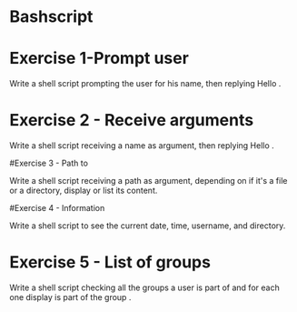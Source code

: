 # Bashscript

# Exercise 1-Prompt user


Write a shell script prompting the user for his name, then replying Hello <name>.

# Exercise 2 - Receive arguments

Write a shell script receiving a name as argument, then replying Hello <name>.

#Exercise 3 - Path to


Write a shell script receiving a path as argument, depending on if it's a file or a directory, display or list its content.

#Exercise 4 - Information

Write a shell script to see the current date, time, username, and directory.

# Exercise 5 - List of groups

Write a shell script checking all the groups a user is part of and for each one display <username> is part of the group <group>.






